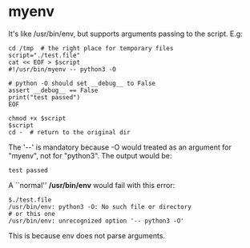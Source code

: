 myenv
=====


It's like /usr/bin/env, but supports arguments passing to
the script. E.g:

~~~~
cd /tmp  # the right place for temporary files
script="./test.file"
cat << EOF > $script
#!/usr/bin/myenv -- python3 -O

# python -O should set __debug__ to False
assert __debug__ == False
print("test passed")
EOF

chmod +x $script
$script
cd -  # return to the original dir
~~~~

The '--' is mandatory because -O would treated as an argument
for "myenv", not for "python3". The output would be:

~~~
test passed
~~~

A ``normal'' **/usr/bin/env** would fail with this error:
~~~~
$./test.file
/usr/bin/env: python3 -O: No such file or directory
# or this one
/usr/bin/env: unrecognized option '-- python3 -O'
~~~~

This is because env does not parse arguments.